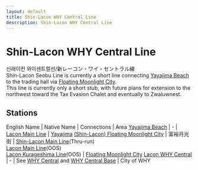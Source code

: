 ```yaml
---
layout: default
title: Shin-Lacon WHY Central Line
description: Shin-Lacon WHY Central Line
---
```


# Shin-Lacon WHY Central Line

신래이컨 와이센트럴선/新レーコン・ワイ・セントラル線<br>
Shin-Lacon Seobu Line is currently a short line connecting [Yayajima Beach](/rail-stations/yayajima-beach) to
the trading hall via [Floating Moonlight City](/areas/ucl/fmcity).<br>
This line is currently only a short stub, with future plans for extension
to the northwest toward the Tax Evasion Chalet and eventually to Zwaluwnest.

## Stations

English Name | Native Name | Connections | Area
[Yayajima Beach](/rail-stations/yayajima-beach) | - | [Lacon Main Line](lcn-main-line) | [Yayajima](/areas/ucl/yayajima)
[(Shin-Lacon) Floating Moonlight City](/rail-stations/floating-moonlight-city) | 富裕月光街 | [Shin-Lacon Main Line](slcn-main-line)(Thru-run)<br>[Lacon Main Line](lcn-main-line)(OOS)<br>[Lacon Kurageshima Line](lcn-kurageshima-line)(OOS) | [Floating Moonlight City](/areas/ucl/fmcity)
[Lacon WHY Central](/rail-stations/lcn-wye-street) | - | See [WHY Central](/rail-stations/why-central) and [WHY Central Base](/rail-stations/why-central-base) | City of WHY